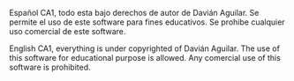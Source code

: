 Español
CA1, todo esta bajo derechos de autor de Davián Aguilar.
Se permite el uso de este software para fines educativos.
Se prohibe cualquier uso comercial de este software.

English
CA1, everything is under copyrighted of Davián Aguilar.
The use of this software for educational purpose is allowed.
Any comercial use of this software is prohibited.
